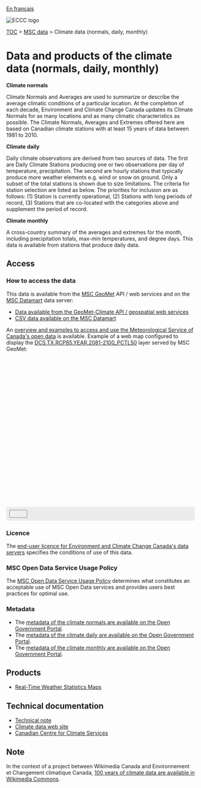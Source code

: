 [En français](readme_climateobs_fr.md)

![ECCC logo](../../img_eccc-logo.png)

[TOC](../../readme_en.md) > [MSC data](../readme_en.md) > Climate  data (normals, daily, monthly)

# Data and products of the climate data (normals, daily, monthly)  

__Climate normals__

Climate Normals and Averages are used to summarize or describe the average climatic conditions of a particular location. At the completion of each decade, Environment and Climate Change Canada updates its Climate Normals for as many locations and as many climatic characteristics as possible. The Climate Normals, Averages and Extremes offered here are based on Canadian climate stations with at least 15 years of data between 1981 to 2010.

__Climate daily__

Daily climate observations are derived from two sources of data. The first are Daily Climate Stations producing one or two observations per day of temperature, precipitation. The second are hourly stations that typically produce more weather elements e.g. wind or snow on ground. Only a subset of the total stations is shown due to size limitations. The criteria for station selection are listed as below. The priorities for inclusion are as follows: (1) Station is currently operational, (2) Stations with long periods of record, (3) Stations that are co-located with the categories above and supplement the period of record.

__Climate monthly__

A cross-country summary of the averages and extremes for the month, including precipitation totals, max-min temperatures, and degree days.  This data is available from stations that produce daily data.

## Access

### How to access the data

This data is available from the [MSC GeoMet](../../msc-geomet/readme_en.md) API / web services and on the [MSC Datamart](../../msc-datamart/readme_en.md) data server:

* [Data available from the GeoMet-Climate API / geospatial web services](readme_climateobs-geomet_en.md)
* [CSV data available on the MSC Datamart](readme_climateobs-datamart_en.md)

An [overview and examples to access and use the Meteorological Service of Canada's open data](../../usage/readme_en.md) is available. Example of a web map configured to display the [DCS.TX.RCP85.YEAR.2081-2100_PCTL50](https://geo.weather.gc.ca/geomet-climate?service=WMS&version=1.3.0&request=GetCapabilities&layer=DCS.TX.RCP85.YEAR.2081-2100_PCTL50) layer served by MSC GeoMet:

<div id="map" style="height: 400px;"></div>
<div id="controller" role="group" aria-label="Animation controls" style="background: #ececec; padding: 0.5rem;">
  <button id="exportmap" class="btn btn-primary btn-sm" type="button"><i class="fa fa-download" style="padding: 0rem 1rem"></i></button>
  <a id="image-download" download="msc-geomet_web-map_export.png"></a>
</div>

### Licence

The [end-user licence for Environment and Climate Change Canada's data servers](../../licence/readme_en.md) specifies the conditions of use of this data.

### MSC Open Data Service Usage Policy

The [MSC Open Data Service Usage Policy](../../usage-policy/readme_en.md) determines what constitutes an acceptable use of MSC Open Data services and provides users best practices for optimal use.

### Metadata

* The [metadata of the climate normals are available on the Open Government Portal](https://open.canada.ca/data/en/dataset/746f9469-ab78-5dcc-b165-4b51e8ab8652).
* The [metadata of the climate daily are available on the Open Government Portal](https://open.canada.ca/data/en/dataset/5f963c2d-d4ed-5a79-8a31-c9c582ca5098).
* The [metadata of the climate monthly are available on the Open Government Portal](https://open.canada.ca/data/en/dataset/b24efb37-11b6-5d03-ab19-5759f83db546).

## Products 

* [Real-Time Weather Statistics Maps](https://collaboration.cmc.ec.gc.ca/cmc/wtoftpa/www/)

## Technical documentation

* [Technical note](https://climate.weather.gc.ca/doc/Technical_Documentation.pdf)
* [Climate data web site](http://climat.meteo.gc.ca/historical_data/search_historic_data_e.html)
* [Canadian Centre for Climate Services](https://www.canada.ca/en/environment-climate-change/services/climate-change/canadian-centre-climate-services.html)


<link rel="stylesheet" href="https://cdn.jsdelivr.net/npm/ol@v7.3.0/ol.css" type="text/css"/>
<script src="https://cdn.polyfill.io/v2/polyfill.min.js?features=requestAnimationFrame,Element.prototype.classList,URL"></script>
<script src="https://cdn.jsdelivr.net/npm/ol@v7.3.0/dist/ol.js"></script>
<script src="https://cdnjs.cloudflare.com/ajax/libs/FileSaver.js/1.3.3/FileSaver.min.js"></script>
<script>
    function isIE() {
      return window.navigator.userAgent.match(/(MSIE|Trident)/);
    }
    var head = document.getElementsByTagName('head')[0];
    var js = document.createElement("script");
    js.type = "text/javascript";
    if (isIE())
    {
        js.src = "../../../js/climateobs_ie.js";
        document.getElementById("controller").setAttribute("hidden", true);
    }
    else
    {
        js.src = "../../../js/climateobs.js";
    }
    head.appendChild(js);
</script>

## Note

In the context of a project between Wikimedia Canada and Environnement et Changement climatique Canada, [100 years of climate data are available in Wikimedia Commons](https://meta.wikimedia.org/wiki/Projet_ECCC,_100_ans_de_donn%C3%A9es_m%C3%A9t%C3%A9orologiques_en_acc%C3%A8s_libre/en).